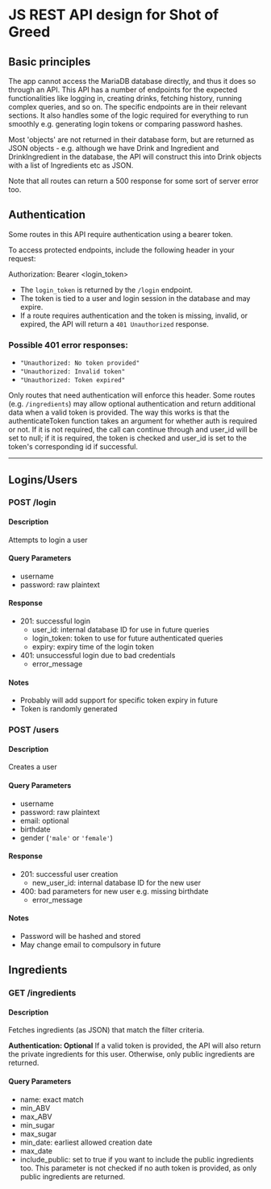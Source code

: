 # JS REST API design for Shot of Greed

## Basic principles

The app cannot access the MariaDB database directly, and thus it does so through an API. This API has a number of endpoints for the expected functionalities like logging in, creating drinks, fetching history, running complex queries, and so on. The specific endpoints are in their relevant sections. It also handles some of the logic required for everything to run smoothly e.g. generating login tokens or comparing password hashes.

Most 'objects' are not returned in their database form, but are returned as JSON objects - e.g. although we have Drink and Ingredient and DrinkIngredient in the database, the API will construct this into Drink objects with a list of Ingredients etc as JSON.

Note that all routes can return a 500 response for some sort of server error too.

## Authentication

Some routes in this API require authentication using a bearer token.

To access protected endpoints, include the following header in your request:

Authorization: Bearer <login_token>

- The `login_token` is returned by the `/login` endpoint.
- The token is tied to a user and login session in the database and may expire.
- If a route requires authentication and the token is missing, invalid, or expired, the API will return a `401 Unauthorized` response.

### Possible 401 error responses:

- `"Unauthorized: No token provided"`
- `"Unauthorized: Invalid token"`
- `"Unauthorized: Token expired"`

Only routes that need authentication will enforce this header. Some routes (e.g. `/ingredients`) may allow optional authentication and return additional data when a valid token is provided. The way this works is that the authenticateToken function takes an argument for whether auth is required or not. If it is not required, the call can continue through and user_id will be set to null; if it is required, the token is checked and user_id is set to the token's corresponding id if successful.

---

## Logins/Users

### POST /login

#### Description

Attempts to login a user

#### Query Parameters

- username
- password: raw plaintext

#### Response

- 201: successful login
	- user_id: internal database ID for use in future queries
	- login_token: token to use for future authenticated queries
	- expiry: expiry time of the login token
- 401: unsuccessful login due to bad credentials
	- error_message

#### Notes

- Probably will add support for specific token expiry in future
- Token is randomly generated

### POST /users

#### Description

Creates a user

#### Query Parameters

- username
- password: raw plaintext
- email: optional
- birthdate
- gender (`'male'` or `'female'`)

#### Response

- 201: successful user creation
	- new_user_id: internal database ID for the new user
- 400: bad parameters for new user e.g. missing birthdate
	- error_message

#### Notes

- Password will be hashed and stored
- May change email to compulsory in future

## Ingredients

### GET /ingredients

#### Description

Fetches ingredients (as JSON) that match the filter criteria.

**Authentication: Optional**
If a valid token is provided, the API will also return the private ingredients for this user. Otherwise, only public ingredients are returned.

#### Query Parameters

- name: exact match
- min_ABV
- max_ABV
- min_sugar
- max_sugar
- min_date: earliest allowed creation date
- max_date
- include_public: set to true if you want to include the public ingredients too. This parameter is not checked if no auth token is provided, as only public ingredients are returned.

